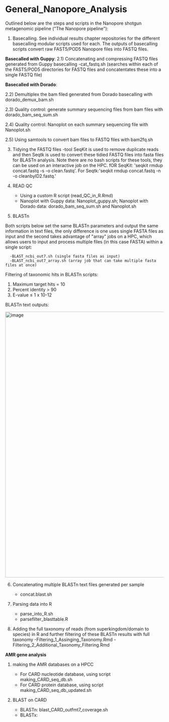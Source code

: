 # General_Nanopore_Analysis

Outlined below are the steps and scripts in the Nanopore shotgun metagenomic pipeline ("The Nanopore pipeline"):

1) Basecalling. See individual results chapter repositories for the different basecalling modular scripts used for each. The outputs of basecalling scripts convert raw FAST5/POD5 Nanopore files into FASTQ files.

**Basecalled with Guppy**:
2.1) Concatenating and compressing FASTQ files generated from Guppy basecalling
      -cat_fastq.sh (searches within each of the FAST5/POD5 directories for FASTQ files and concatentates these into a single FASTQ file)

**Basecalled with Dorado**:

2.2) Demultiplex the bam filed generated from Dorado basecalling with dorado_demux_bam.sh

2.3) Quality control: generate summary sequencing files from bam files with dorado_bam_seq_sum.sh

2.4) Quality control: Nanoplot on each summary sequencing file with Nanoplot.sh 

2.5) Using samtools to convert bam files to FASTQ files with bam2fq.sh


3) Tidying the FASTQ files
      -tool SeqKit is used to remove duplicate reads and then Seqtk is used to convert these tidied FASTQ files into fasta files for BLASTn analysis. Note there are no bash scripts for these tools, they can be used on an interactive job on the HPC. fOR SeqKit: 'seqkit rmdup concat.fastq -s -o clean.fastq'. For Seqtk:'seqkit rmdup concat.fastq -n -o cleanbyID2.fastq.'
   
4) READ QC
      - Using a custom R script (read_QC_in_R.Rmd)
      - Nanoplot with Guppy data: Nanoplot_guppy.sh; Nanoplot with Dorado data: dorado_bam_seq_sum.sh and Nanoplot.sh
        
5) BLASTn
   
 Both scripts below set the same BLASTn parameters and output the same information in text files, the only difference is one uses single FASTA files as input and the second takes advantage of "array" jobs on a HPC, which allows users to input and process multiple files (in this case FASTA) within a single script:

      -BLAST_ncbi_out7.sh (single fasta files as input)
      -BLAST_ncbi_out7_array.sh (array job that can take multiple fasta files at once)


Filtering of taxonomic hits in BLASTn scripts:
1.	Maximum target hits = 10
2.	Percent identity > 90
3.	E-value ≤ 1 x 10-12

BLASTn text outputs:


<img width="670" height="845" alt="image" src="https://github.com/user-attachments/assets/b2a242e3-a118-436f-9a01-dccc07171d60" />

6) Concatenating multiple BLASTn text files generated per sample
      - concat.blast.sh
        
7) Parsing data into R
      - parse_into_R.sh
      - parsefilter_blasttable.R

8) Adding the full taxonomy of reads (from superkingdom/domain to species) in R and further filtering of these BLASTn results with full taxonomy
   -Filtering_1_Assinging_Taxonomy.Rmd
   -Filtering_2_Additional_Taxonomy_Filtering.Rmd
   
 **AMR gene analysis**
 
 1) making the AMR databases on a HPCC
    - For CARD nucleotide database, using script making_CARD_seq_db.sh
    - For CARD protein database, using script making_CARD_seq_db_updated.sh

 2) BLAST on CARD
    -   BLASTn: blast_CARD_outfmt7_coverage.sh
    -   BLASTx: 
         
